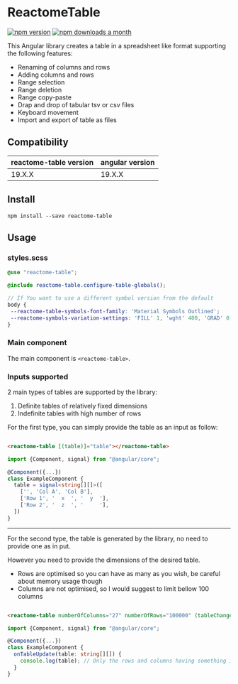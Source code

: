 # ReactomeTable

[![npm version](https://badge.fury.io/js/reactome-table.svg)](https://badge.fury.io/js/reactome-table)
[![npm downloads a month](https://img.shields.io/npm/dm/reactome-table.svg)](https://img.shields.io/npm/dm/reactome-table.svg)

This Angular library creates a table in a spreadsheet like format supporting the following features:

- Renaming of columns and rows
- Adding columns and rows
- Range selection
- Range deletion 
- Range copy-paste
- Drap and drop of tabular tsv or csv files
- Keyboard movement
- Import and export of table as files


## Compatibility

| reactome-table version | angular version |
|------------------------|-----------------|
| 19.X.X                 | 19.X.X          |

## Install

```
npm install --save reactome-table
```

## Usage

### styles.scss

 ```scss
@use "reactome-table";

@include reactome-table.configure-table-globals();

// If You want to use a different symbol version from the default
body {
  --reactome-table-symbols-font-family: 'Material Symbols Outlined';
  --reactome-symbols-variation-settings: 'FILL' 1, 'wght' 400, 'GRAD' 0, 'opsz' 24;
}
```

### Main component

The main component is `<reactome-table>`.

### Inputs supported

2 main types of tables are supported by the library:

1. Definite tables of relatively fixed dimensions
2. Indefinite tables with high number of rows

For the first type, you can simply provide the table as an input as follow:

```html

<reactome-table [(table)]="table"></reactome-table>
```

```ts
import {Component, signal} from "@angular/core";

@Component({...})
class ExampleComponent {
  table = signal<string[][]>([
    ['', 'Col A', 'Col B'],
    ['Row 1', '  x  ', '  y  '],
    ['Row 2', '  z  ', '     '],
  ])
}
```

----
For the second type, the table is generated by the library, no need to provide one as in put.

However you need to provide the dimensions of the desired table.

- Rows are optimised so you can have as many as you wish, be careful about memory usage though
- Columns are not optimised, so I would suggest to limit bellow 100 columns

```html

<reactome-table numberOfColumns="27" numberOfRows="100000" (tableChange)="onTableUpdate($event)"></reactome-table>
```

```ts
import {Component, signal} from "@angular/core";

@Component({...})
class ExampleComponent {
  onTableUpdate(table: string[][]) {
    console.log(table); // Only the rows and columns having something in their first non-header cells are provided 
  }
}
```

